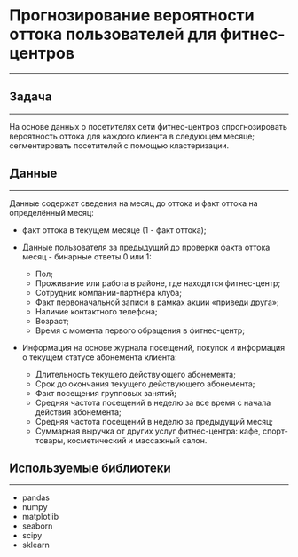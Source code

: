 # Прогнозирование вероятности оттока пользователей для фитнес-центров

---

## Задача

---

На основе данных о посетителях сети фитнес-центров спрогнозировать вероятность оттока для каждого клиента в следующем месяце; сегментировать посетителей с помощью кластеризации.

## Данные

---

Данные содержат сведения на месяц до оттока и факт оттока на определённый
месяц:

   - факт оттока в текущем месяце (1 - факт оттока);

* Данные пользователя за предыдущий до проверки факта оттока месяц - бинарные ответы 0 или 1:
 
   -  Пол;
   - Проживание или работа в районе, где находится фитнес-центр;
   - Сотрудник компании-партнёра клуба;
   - Факт первоначальной записи в рамках акции «приведи друга»;
   - Наличие контактного телефона;
   - Возраст;
   - Время с момента первого обращения в фитнес-центр;


*  Информация на основе журнала посещений, покупок и информация о текущем статусе абонемента клиента:

   - Длительность текущего действующего абонемента;
   - Срок до окончания текущего действующего абонемента;
   - Факт посещения групповых занятий;
   - Средняя частота посещений в неделю за все время с начала действия абонемента;
   - Средняя частота посещений в неделю за предыдущий месяц;
   - Суммарная выручка от других услуг фитнес-центра: кафе, спорт-товары, косметический и массажный салон.

## Используемые библиотеки

---

- pandas
- numpy
- matplotlib
- seaborn 
- scipy
- sklearn
